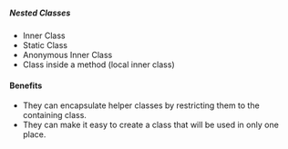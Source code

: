 ##### Nested Classes
* Inner Class
* Static Class
* Anonymous Inner Class
* Class inside a method (local inner class)

#### Benefits
* They can encapsulate helper classes by restricting them to the containing class.
* They can make it easy to create a class that will be used in only one place.
